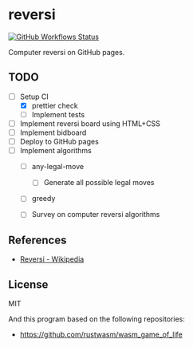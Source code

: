 reversi
=====

[![GitHub Workflows Status](https://github.com/oshikiri/reversi/workflows/npm%20test/badge.svg)](https://github.com/oshikiri/reversi/actions?query=workflow%3A%22npm+test%22)

Computer reversi on GitHub pages.


## TODO

- [ ] Setup CI
  - [x] prettier check
  - [ ] Implement tests
- [ ] Implement reversi board using HTML+CSS
- [ ] Implement bidboard
- [ ] Deploy to GitHub pages
- [ ] Implement algorithms
  - [ ] any-legal-move
    - [ ] Generate all possible legal moves
  - [ ] greedy
  - [ ] Survey on computer reversi algorithms


## References

- [Reversi \- Wikipedia](https://en.wikipedia.org/wiki/Reversi)

## License
MIT

And this program based on the following repositories:

- <https://github.com/rustwasm/wasm_game_of_life>
